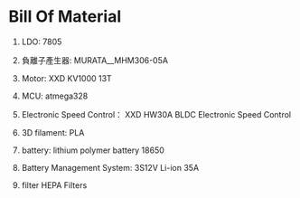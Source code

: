 # Bill Of Material

1. LDO:
7805

2. 負離子產生器:
MURATA__MHM306-05A

3. Motor:
XXD KV1000 13T

4. MCU:
atmega328

5. Electronic Speed Control：
XXD HW30A BLDC Electronic Speed Control

6. 3D filament:
PLA

7. battery:
lithium polymer battery 18650

8. Battery Management System:
3S12V Li-ion 35A 

9. filter
HEPA Filters
